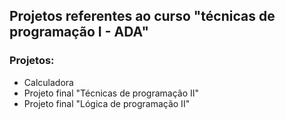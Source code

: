 ## Projetos referentes ao curso "técnicas de programação I - ADA"

### Projetos:

- Calculadora
- Projeto final "Técnicas de programação II"
- Projeto final "Lógica de programação II"
